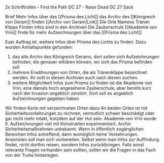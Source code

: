 
2x Schriftrollen
	- Find the Path DC 27
	- Raise Dead DC 27
Sack
	

Brief
Mehr Infos über das [[Prisma des Licht]]
das Archiv des [[Königreich von Geram]] finden [[Archiv von Geram|Link]]
Die Orte Namens Tränen Klippe Finden infos sind in den Archiven 
Die Zauberschule [[Akademie von Vrin]] finde für mehr Aufzeichnungen über das [[Prisma des Licht]]


Euer Auftrag ist, weitere Infos über Prisma des Lichts zu finden. Dazu wurden Anhaltspunkte gefunden:

1. das alte Archiv des Königreich Gerams, dort sollen sich Aufzeichnungen befinden, die genauer erklären können, wo sich das Prisma befinden soll
2. mehrere Erwähnungen von Orten, die als Tränenklippe bezeichnet werden. Ihr sollt in diesen Archiven auch nach diesen suchen.
3. weitere Möglichkeit Infos zum Prisma zu finden ist die Akademie von Vrin, eine damals hoch angesehene Zauberschule, aber bereits kurz nach der Invasion angeblich zerstört. Dort soll es angeblich Aufzeichnungen gegeben haben

Wir finden Karte mit verzeichneten Orten dazu An beiden Orten ist mit Sicherheitsvorkehrungen zu rechnen, vermutlich schwer beschädigt oder gar nicht mehr intakt, trotzdem auf der Hut sein. Akademie von Vrin wurde lt. Aufzeichnungen viel mit Konstrukten experimentiert. Archiv Sicherheitsmaßnahmen unbekannt. Wenn in öffentlich zugänglichen Bereichen Infos antreffend, dann womöglich keine Vorkehrungen. Ansonsten soll man sich vorbereiten. Selbst wenn man Infos zur Auffindung findet, nicht dorthin reisen, sondern Infos zurückbringen. Falls sonst relevante Fragen vorhanden sein sollten, sollen wir die Fragen in das Fach von der Truhe hinterlegen.
